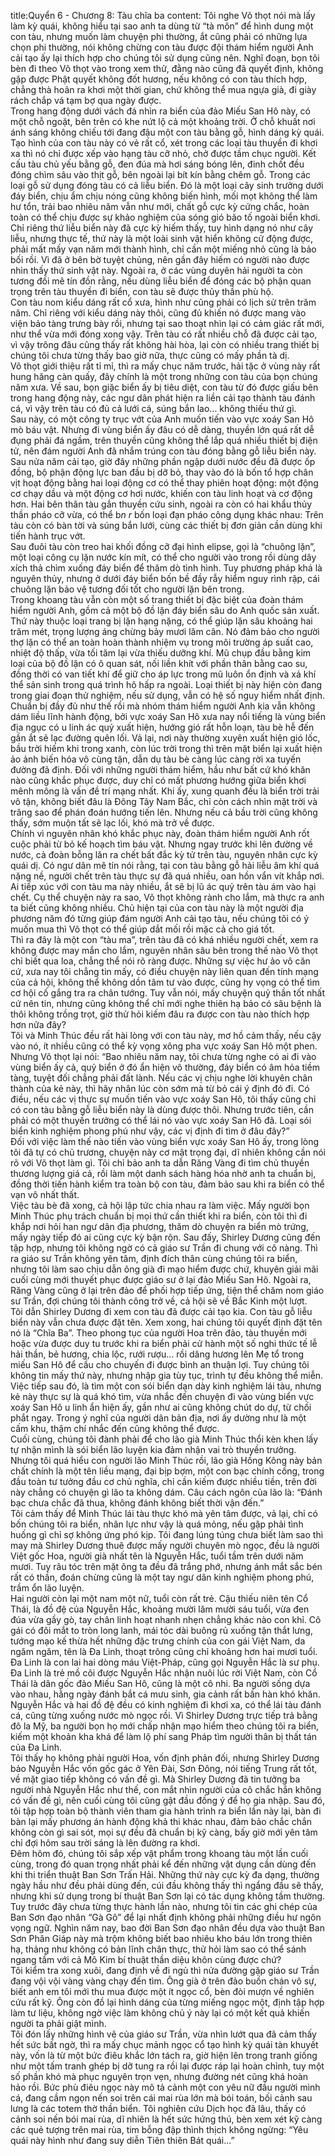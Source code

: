 title:Quyển 6 - Chương 8: Tàu chĩa ba
content:
Tôi nghe Võ thọt nói mà lấy làm kỳ quái, không hiểu tại sao anh ta dùng từ “tà môn” để hình dung một con tàu, nhưng muốn làm chuyện phi thường, ắt cũng phải có những lựa chọn phi thường, nói không chừng con tàu được đội thám hiểm người Anh cải tạo ấy lại thích hợp cho chúng tôi sử dụng cũng nên. Nghĩ đoạn, bọn tôi bèn đi theo Võ thọt vào trong xem thử, đằng nào cũng đã quyết định, không gặp được Phật quyết không đốt hương, nếu không có con tàu thích hợp, chẳng thà hoãn ra khơi một thời gian, chứ không thể mua ngựa già, đi giày rách chắp vá tạm bợ qua ngày được.<br>Trong hang động dưới vách đá nhìn ra biển của đảo Miếu San Hô này, có một chỗ ngoặt, bên trên có khe nứt lộ cả một khoảng trời. Ở chỗ khuất nơi ánh sáng không chiếu tới đang đậu một con tàu bằng gỗ, hình dáng kỳ quái. Tạo hình của con tàu này có vẻ rất cổ, xét trong các loại tàu thuyền đi khơi xa thì nó chỉ được xếp vào hạng tàu cỡ nhỏ, chở được tầm chục người. Kết cấu tàu chủ yếu bằng gỗ, đen đúa mà hơi sáng bóng lên, đinh chốt đều đóng chìm sâu vào thịt gỗ, bên ngoài lại bít kín bằng chêm gỗ. Trong các loại gỗ sử dụng đóng tàu có cả liễu biển. Đó là một loại cây sinh trưởng dưới đáy biển, chịu ẩm chịu nóng cũng không biến hình, mối mọt không thể làm hư tổn, trải bao nhiêu năm vẫn như mới, chất gỗ cực kỳ cứng chắc, hoàn toàn có thể chịu được sự khảo nghiệm của sóng gió bão tố ngoài biển khơi.<br>Chỉ riêng thứ liễu biển này đã cực kỳ hiếm thấy, tuy hình dạng nó như cây liễu, nhưng thực tế, thứ này là một loài sinh vật hiển không cử động được, phải mất mấy vạn năm mới thành hình, chỉ cần một miếng nhỏ cũng là bảo bối rồi. Vì đã ở bên bờ tuyệt chủng, nên gần đây hiếm có người nào được nhìn thấy thứ sinh vật này. Ngoài ra, ở các vùng duyên hải người ta còn tương đối mê tín đồn rằng, nếu dùng liễu biển để đóng các bộ phận quan trọng trên tàu thuyền đi biển, con tàu sẽ được thủy thần phù hộ.<br>Con tàu nom kiểu dáng rất cổ xưa, hình như cũng phải có lịch sử trên trăm năm. Chỉ riêng với kiểu dáng này thôi, cũng đủ khiến nó được mang vào viện bảo tàng trưng bày rồi, nhưng tại sao thoạt nhìn lại có cảm giác rất mới, như thể vừa mới đóng xong vậy. Trên tàu có rất nhiều chỗ đã được cải tạo, vì vậy trông đâu cũng thấy rất không hài hòa, lại còn có nhiều trang thiết bị chúng tôi chưa từng thấy bao giờ nữa, thực cũng có mấy phần tà dị.<br>Võ thọt giới thiệu rất tỉ mỉ, thì ra mấy chục năm trước, hải tặc ở vùng này rất hung hăng càn quấy, đây chính là một trong những con tàu của bọn chúng năm xưa. Về sau, bọn giặc biển ấy bị tiêu diệt, con tàu từ đó được giấu bên trong hang động này, các ngư dân phát hiện ra liền cải tạo thành tàu đánh cá, vì vậy trên tàu có đủ cả lưới cá, súng bắn lao... không thiếu thứ gì.<br>Sau này, có một công ty trục vớt của Anh muốn tiến vào vực xoáy San Hô mò báu vật. Nhưng đi vùng biển ấy đâu có dễ dàng, thuyền lớn quá rất dễ đụng phải đá ngầm, trên thuyền cũng không thể lắp quá nhiều thiết bị điện tử, nên đám người Anh đã nhắm trúng con tàu đóng bằng gỗ liễu biển này. Sau nửa năm cải tạo, giờ đây những phần ngập dưới nước đều đã được ốp đồng, bộ phận động lực ban đầu bị dỡ bỏ, thay vào đó là bốn tổ hợp chân vịt hoạt động bằng hai loại động cơ có thể thay phiên hoạt động: một động cơ chạy dầu và một động cơ hơi nước, khiến con tàu linh hoạt và cơ động hơn. Hai bên thân tàu gắn thuyền cứu sinh, ngoài ra còn có hai khẩu thủy thần pháo cỡ vừa, có thể b*n r* bốn loại đạn pháo công dụng khác nhau: Trên tàu còn có bàn tời và súng bắn lưới, cùng các thiết bị đơn giản cần dùng khi tiến hành trục vớt.<br>Sau đuôi tàu còn treo hai khối đồng cỡ đại hình elipse, gọi là “chuông lặn”, một loại công cụ lặn nước kín mít, có thể cho người vào trong rồi dùng dây xích thả chìm xuống đáy biển để thăm dò tình hình. Tuy phương pháp khá là nguyên thủy, nhưng ở dưới đáy biển bốn bề đầy rẫy hiểm nguy rình rập, cái chuông lặn bảo vệ tương đối tốt cho người lặn bên trong.<br>Trong khoang tàu vẫn còn một số trang thiết bị đặc biệt của đoàn thám hiểm người Anh, gồm cả một bộ đồ lặn đáy biển sâu do Anh quốc sản xuất. Thứ này thuộc loại trang bị lặn hạng nặng, có thể giúp lặn sâu khoảng hai trăm mét, trọng lượng áng chừng bảy mươi lăm cân. Nó đảm bảo cho người thợ lặn có thể an toàn hoàn thành nhiệm vụ trong môi trường áp suất cao, nhiệt độ thấp, vừa tối tăm lại vừa thiếu dưỡng khí. Mũ chụp đầu bằng kim loại của bộ đồ lặn có ô quan sát, nối liền khít với phần thân bằng cao su, đồng thời có van tiết khí để giữ cho áp lực trong mũ luôn ổn định và xả khí thể sản sinh trong quá trình hô hấp ra ngoài. Loại thiết bị này hiện còn đang trong giai đoạn thử nghiệm, nếu sử dụng, vẫn có hệ số nguy hiểm nhất định.<br>Chuẩn bị đầy đủ như thế rồi mà nhóm thám hiểm người Anh kia vẫn không dám liều lĩnh hành động, bởi vực xoáy San Hô xưa nay nổi tiếng là vùng biển địa ngục có u linh ác quỷ xuất hiện, hướng gió rất hỗn loạn, tàu bè hễ đến gần ắt sẽ lạc đường quên lối. Vả lại, nơi này thường xuyên xuất hiện gió lốc, bầu trời hiếm khi trong xanh, còn lúc trời trong thì trên mặt biển lại xuất hiện ảo ảnh biến hóa vô cùng tận, dẫn dụ tàu bè càng lúc càng rời xa tuyến đường đã định. Đối với những người thám hiểm, hầu như bất cứ khó khăn nào cũng khắc phục được, duy chỉ có mất phương hướng giữa biển khơi mênh mông là vấn đề trí mạng nhất. Khi ấy, xung quanh đều là biển trời trải vô tận, không biết đâu là Đông Tây Nam Bắc, chỉ còn cách nhìn mặt trời và trăng sao để phán đoán hướng tiến lên. Nhưng nếu cả bầu trời cũng không thấy, sớm muộn tất sẽ lạc lối, khó mà trở về được.<br>Chính vì nguyên nhân khó khắc phục này, đoàn thám hiểm người Anh rốt cuộc phải từ bỏ kế hoạch tìm báu vật. Nhưng ngay trước khi lên đường về nước, cả đoàn bỗng lăn ra chết bất đắc kỳ tử trên tàu, nguyên nhân cực kỳ quái dị. Có ngư dân mê tín nói rằng, tại con tàu bằng gỗ hải liễu âm khí quá nặng nề, người chết trên tàu thực sự đã quá nhiều, oan hồn vẩn vít khắp nơi. Ai tiếp xúc với con tàu ma này nhiều, ắt sẽ bị lũ ác quỷ trên tàu ám vào hại chết. Cụ thể chuyện này ra sao, Võ thọt không rành cho lắm, mà thực ra anh ta biết cũng không nhiều. Chủ hiện tại của con tàu này là một người địa phương năm đó từng giúp đám người Anh cải tạo tàu, nếu chúng tôi có ý muốn mua thì Võ thọt có thể giúp dắt mối rồi mặc cả cho giá tốt.<br>Thì ra đây là một con “tàu ma”, trên tàu đã có khá nhiều người chết, xem ra không được may mắn cho lắm, nguyên nhân sâu bên trong thế nào Võ thọt chỉ biết qua loa, chẳng thể nói rõ ràng được. Những sự việc hư ảo vô căn cứ, xưa nay tôi chẳng tin mấy, có điều chuyện này liên quan đến tính mạng của cả hội, không thể không dồn tâm tư vào được, cũng hy vọng có thể tìm cơ hội cố gắng tra ra chân tướng. Tuy vẫn nói, mấy chuyện quỷ thần tốt nhất cứ nên tin, nhưng cũng không thể chỉ mới nghe thiên hạ bảo có sâu bệnh là thôi không trồng trọt, giờ thử hỏi kiếm đâu ra được con tàu nào thích hợp hơn nữa đây?<br>Tôi và Minh Thúc đều rất hài lòng với con tàu này, mơ hồ cảm thấy, nếu cậy vào nó, ít nhiều cũng có thể kỳ vọng xông pha vực xoáy San Hô một phen. Nhưng Võ thọt lại nói: “Bao nhiêu năm nay, tôi chưa từng nghe có ai đi vào vùng biển ấy cả, quỷ biển ở đó ẩn hiện vô thường, đáy biển có âm hỏa tiềm tàng, tuyệt đối chẳng phải đất lành. Nếu các vị chịu nghe lời khuyên chân thành của kẻ này, thì hãy nhân lúc còn sớm mà từ bỏ cái ý định đó đi. Có điều, nếu các vị thực sự muốn tiến vào vực xoáy San Hô, tôi thấy cũng chỉ có con tàu bằng gỗ liễu biển này là dùng được thôi. Nhưng trước tiên, cần phải có một thuyền trưởng có thể lái nó vào vực xoáy San Hô đã. Loại sói biển kinh nghiệm phong phú như vậy, các vị định đi tìm ở đâu đây?”<br>Đối với việc làm thế nào tiến vào vùng biển vực xoáy San Hô ấy, trong lòng tôi đã tự có chủ trương, chuyện này cơ mật trọng đại, dĩ nhiên không cần nói rõ với Võ thọt làm gì. Tôi chỉ bảo anh ta dẫn Răng Vàng đi tìm chủ thuyền thương lượng giá cả, rồi làm một danh sách hàng hóa nhờ anh ta chuẩn bị, đồng thời tiến hành kiểm tra toàn bộ con tàu, đảm bảo sau khi ra biển có thể vạn vô nhất thất.<br>Việc tàu bè đã xong, cả hội lập tức chia nhau ra làm việc. Mấy người bọn Minh Thúc phụ trách chuẩn bị mọi thứ cần thiết khi ra biển, còn tôi thì đi khắp nơi hỏi han ngư dân địa phương, thăm dò chuyện ra biển mò trứng, mấy ngày tiếp đó ai cũng cực kỳ bận rộn. Sau đấy, Shirley Dương cũng đến tập hợp, nhưng tôi không ngờ có cả giáo sư Trần đi chung với cô nàng. Thì ra giáo sư Trần không yên tâm, định đích thân cùng chúng tôi ra biển, nhưng tôi làm sao chịu dẫn ông già đi mạo hiểm được chứ, khuyên giải mãi cuối cùng mới thuyết phục được giáo sư ở lại đảo Miếu San Hô. Ngoài ra, Răng Vàng cũng ở lại trên đảo để phối hợp tiếp ứng, tiện thể chăm nom giáo sư Trần, đợi chúng tôi thành công trở về, cả hội sẽ về Bắc Kinh một lượt.<br>Tôi dẫn Shirley Dương đi xem con tàu đã được cải tạo kia. Con tàu gỗ liễu biển này vẫn chưa được đặt tên. Xem xong, hai chúng tôi quyết định đặt tên nó là “Chĩa Ba”. Theo phong tục của người Hoa trên đảo, tàu thuyền mới hoặc vừa được duy tu trước khi ra biển phải cử hành một số nghi thức tế lễ hải thần, bẻ hương, chia lộc, rưới rượu... rồi dâng hương lên Mẹ tổ trong miếu San Hô để cầu cho chuyến đi được bình an thuận lợi. Tuy chúng tôi không tin mấy thứ này, nhưng nhập gia tùy tục, trình tự đều không thể miễn. Việc tiếp sau đó, là tìm một con sói biển dạn dày kinh nghiệm lái tàu, nhưng kẻ này thực sự là quá khó tìm, vừa nhắc đến chuyện đi vào vùng biển vực xoáy San Hô u linh ẩn hiện ấy, gần như ai cũng không chút do dự, từ chối phắt ngay. Trong ý nghĩ của người dân bản địa, nơi ấy dường như là một cấm khu, thậm chí nhắc đến cũng không thể được.<br>Cuối cùng, chúng tôi đành phải để cho lão già Minh Thúc thổi kèn khen lấy tự nhận mình là sói biển lão luyện kia đảm nhận vai trò thuyền trưởng. Nhưng tôi quá hiểu con người lão Minh Thúc rồi, lão già Hồng Kông này bản chất chính là một tên liều mạng, đại bịp bợm, một con bạc chính cống, trong đầu toàn tư tưởng đầu cơ chủ nghĩa, chỉ cần kiếm được nhiều tiền, trên đời này chẳng có chuyện gì lão ta không dám. Câu cách ngôn của lão là: “Đánh bạc chưa chắc đã thua, không đánh không biết thời vận đến.”<br>Tôi cảm thấy để Minh Thúc lái tàu thực khó mà yên tâm được, vả lại, chỉ có bốn chúng tôi ra biển, nhân lực như vậy là quá mỏng, nếu gặp phải tình huống gì chỉ sợ không ứng phó kịp. Tôi đang lúng túng chưa biết làm sao thì may mà Shirley Dương thuê được mấy người chuyên mò ngọc, đều là người Việt gốc Hoa, người già nhất tên là Nguyễn Hắc, tuổi tầm trên dưới năm mươi. Tuy râu tóc trên mặt ông ta đều đã trắng phớ, nhưng ánh mắt sắc bén rất có thần, đoán chừng cũng là một tay ngư dân kinh nghiệm phong phú, trầm ổn lão luyện.<br>Hai người còn lại một nam một nữ, tuổi còn rất trẻ. Cậu thiếu niên tên Cổ Thái, là đồ đệ của Nguyễn Hắc, khoảng mười lăm mười sáu tuổi, vừa đen đúa vừa gầy gò, tay chân linh hoạt nhanh nhẹn chẳng khác nào con khỉ. Cô gái có đôi mắt to tròn long lanh, mái tóc dài buông rủ xuống tận thắt lưng, tướng mạo kế thừa hết những đặc trưng chính của con gái Việt Nam, da ngăm ngăm, tên là Đa Linh, thoạt trông cũng chỉ khoảng hơn hai mươi tuổi. Đa Linh là con lai hai dòng máu Việt-Pháp, cũng gọi Nguyễn Hắc là sư phụ.<br>Đa Linh là trẻ mồ côi được Nguyễn Hắc nhận nuôi lúc rời Việt Nam, còn Cổ Thái là dân gốc đảo Miếu San Hô, cũng là một cô nhi. Ba người sống dựa vào nhau, hằng ngày đánh bắt cá mưu sinh, gia cảnh rất bần hàn khó khăn. Nguyễn Hắc và hai đồ đệ đều có kinh nghiệm đi khơi xa, có thể lái tàu đánh cá, cũng từng xuống nước mò ngọc rồi. Vì Shirley Dương trực tiếp trả bằng đô la Mỹ, ba người bọn họ mới chấp nhận mạo hiểm theo chúng tôi ra biển, kiếm một khoản kha khá để làm lộ phí sang Pháp tìm người thân bị thất tán của Đa Linh.<br>Tôi thấy họ không phải người Hoa, vốn định phản đối, nhưng Shirley Dương bảo Nguyễn Hắc vốn gốc gác ở Yên Đài, Sơn Đông, nói tiếng Trung rất tốt, về mặt giao tiếp không có vấn đề gì. Mà Shirley Dương đã tin tưởng ba người nhà Nguyễn Hắc như thế, con mắt nhìn người của cô chắc hẳn không có vấn đề gì, nên cuối cùng tôi cũng gật đầu đồng ý để họ gia nhập. Sau đó, tôi tập hợp toàn bộ thành viên tham gia hành trình ra biển lần này lại, bàn đi bàn lại mấy phương án hành động khả thi khác nhau, đảm bảo chắc chắn không còn gì sai sót, mọi sự đều đã chuẩn bị kỹ càng, bấy giờ mới yên tâm chỉ đợi hôm sau trời sáng là lên đường ra khơi.<br>Đêm hôm đó, chúng tôi sắp xếp vật phẩm trong khoang tàu một lần cuối cùng, trong đó quan trọng nhất phải kể đến những vật dụng cần dùng đến khi thi triển thuật Ban Sơn Trấn Hải. Những thứ này cực kỳ đa dạng, thường ngày hầu như đều phải dùng đến, cúi đầu không thấy thì ngẩng đầu sẽ thấy, nhưng khi sử dụng trong bí thuật Ban Sơn lại có tác dụng không tầm thường. Tuy trước đây chưa từng thực hành lần nào, nhưng tôi tin các ghi chép của Ban Sơn đạo nhân “Gà Gô” để lại nhất định không phải những điều hư ngôn vọng ngữ. Nghìn năm nay, bao đời Ban Sơn đạo nhân đều dựa vào thuật Ban Sơn Phân Giáp này mà trộm không biết bao nhiêu kho báu lớn trong thiên hạ, thảng như không có bản lĩnh chân thực, thử hỏi làm sao có thể sánh ngang tầm với cả Mô Kim bí thuật thần diệu khôn cùng được chứ?<br>Tôi kiểm tra xong xuôi, đang định về đi ngủ thì nửa đường gặp giáo sư Trần đang vội vội vàng vàng chạy đến tìm. Ông già ở trên đảo buồn chán vô sự, biết anh em tôi mới thu mua được một ít ngọc cổ, bèn đòi mượn về nghiên cứu rất kỹ. Ông còn đồ lại hình dáng của từng miếng ngọc một, định tập hợp làm tư liệu, không ngờ việc làm không chủ ý này lại có một kết quả khiến người ta phải giật mình.<br>Tôi đón lấy những hình vẽ của giáo sư Trần, vừa nhìn lướt qua đã cảm thấy hết sức bất ngờ, thì ra mấy chục mảnh ngọc cổ tạo hình kỳ quái tàn khuyết này, vốn là từ một bức điêu khắc lớn tách ra, giờ hiện lên trong tranh giống như một tấm tranh ghép bị dỡ tung ra rồi lại được ráp lại hoàn chỉnh, tuy một số phần khó mà phục nguyên trọn vẹn, nhưng đường nét cũng khá hoàn hảo rồi. Bức phù điêu ngọc này mô tả cảnh một con yêu nữ đầu người mình cá, đang cầm ngọn nến soi trên cái mai rùa lớn mà bói toán, bối cảnh sau lưng là các totem thờ thần biển. Tôi nghiên cứu Dịch học đã lâu, thấy có cảnh soi nến bói mai rùa, dĩ nhiên là hết sức hứng thú, bèn xem xét kỹ càng các quẻ tượng trên mai rùa, tim bỗng đập thình thịch không ngừng: “Yêu quái này hình như đang suy diễn Tiên thiên Bát quái...”